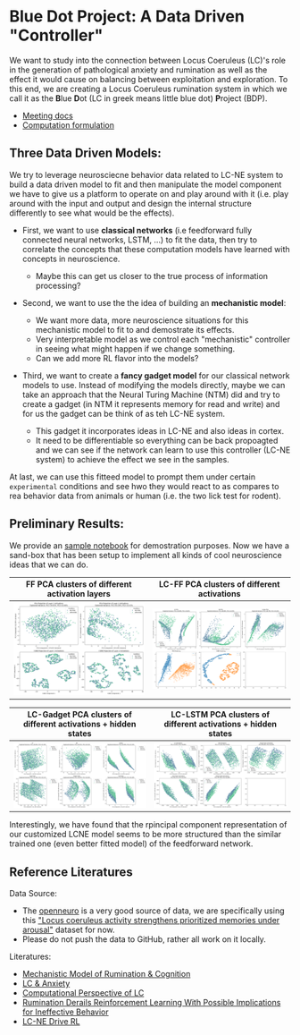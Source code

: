 # Blue Dot Project: A Data Driven "Controller"
We want to study into the connection between Locus Coeruleus (LC)'s role in the generation of pathological anxiety and rumination as well as the effect it would cause on balancing between exploitation and exploration. To this end, we are creating a Locus Coeruleus rumination system in which we call it as the **B**lue **D**ot (LC in greek means little blue dot) **P**roject (BDP).
- [Meeting docs](https://docs.google.com/document/d/1740GxJ5xmIjUbWH8_RjYnuI5KNnZwGkvKQaM6hEzCLc/edit?tab=t.0#heading=h.e9mhf81r5r4b)
- [Computation formulation](https://www.overleaf.com/project/67a703b870287a1af3db3532)

## Three Data Driven Models:
We try to leverage neurosciecne behavior data related to LC-NE system to build a data driven model to fit and then manipulate the model component we have to give us a platform to operate on and play around with it (i.e. play around with the input and output and design the internal structure differently to see what would be the effects).

- First, we want to use **classical networks** (i.e feedforward fully connected neural networks, LSTM, ...) to fit the data, then try to correlate the concepts that these computation models have learned with concepts in neuroscience.
    - Maybe this can get us closer to the true process of information processing?

- Second, we want to use the the idea of building an **mechanistic model**:
    - We want more data, more neuroscience situations for this mechanistic model to fit to and demostrate its effects.
    - Very interpretable model as we control each "mechanistic" controller in seeing what might happen if we change something.
    - Can we add more RL flavor into the models?

- Third, we want to create a **fancy gadget model** for our classical network models to use. Instead of modifying the models directly, maybe we can take an approach that the Neural Turing Machine (NTM) did and try to create a gadget (in NTM it represents memory for read and write) and for us the gadget can be think of as teh LC-NE system.
    - This gadget it incorporates ideas in LC-NE and also ideas in cortex.
    - It need to be differentiable so everything can be back propoagted and we can see if the network can learn to use this controller (LC-NE system) to achieve the effect we see in the samples.

At last, we can use this fitteed model to prompt them under certain `experimental` conditions and see hwo they would react to as compares to rea behavior data from animals or human (i.e. the two lick test for rodent).

## Preliminary Results:
We provide an [sample notebook](https://github.com/KevinBian107/Blue-Dot-Project/blob/main/simulate.ipynb) for demostration purposes. Now  we have a sand-box that has been setup  to implement all kinds of cool neuroscience ideas that we can do.

| FF PCA clusters of different activation layers | LC-FF PCA clusters of different activations |
|--------------|---------------|
| ![img](results/ff_results.png) | ![img](results/lc_ff_results.png) |

| LC-Gadget PCA clusters of different activations + hidden states  | LC-LSTM PCA clusters of different activations + hidden states |
|--------------|---------------|
| ![img](results/lc_lstm_results.png) | ![img](results/lc_gadget_results.png) |

Interestingly, we have found that the rpincipal component representation of our customized LCNE model seems to be more structured than the similar trained one (even better fitted model) of the feedforward network.

## Reference Literatures
Data Source:
- The [openneuro](https://openneuro.org/) is a very good source of data, we are specifically using this ["Locus coeruleus activity strengthens prioritized memories under arousal"](https://openneuro.org/datasets/ds002011/versions/1.0.0) dataset for now.
- Please do not push the data to GitHub, rather all work on it locally.

Literatures:
- [Mechanistic Model of Rumination & Cognition](https://onlinelibrary.wiley.com/doi/full/10.1111/tops.12318)
- [LC & Anxiety](https://pmc.ncbi.nlm.nih.gov/articles/PMC7479871/pdf/10.1177_2398212820930321.pdf)
- [Computational Perspective of LC](https://www.sciencedirect.com/science/article/pii/S2352154624000585)
- [Rumination Derails Reinforcement Learning With Possible Implications for Ineffective Behavior](https://pmc.ncbi.nlm.nih.gov/articles/PMC9354806/pdf/nihms-1741796.pdf)
- [LC-NE Drive RL](https://www.biorxiv.org/content/10.1101/2022.12.08.519670v1.full)
